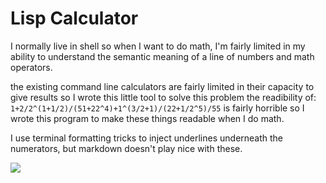 # Lisp Calculator

I normally live in shell so when I want to do math, I'm fairly limited
in my ability to understand the semantic meaning of a line of numbers 
and math operators.

the existing command line calculators are fairly limited in their capacity
to give results so I wrote this little tool to solve this problem
the readibility of: `1+2/2^(1+1/2)/(51+22^4)+1^(3/2+1)/(22+1/2^5)/55`
is fairly horrible so I wrote this program to make these things readable 
when I do math.

I use terminal formatting tricks to inject underlines underneath the 
numerators, but markdown doesn't play nice with these.

<img src="https://raw.githubusercontent.com/dixler/lisp-calculator/master/assets/screenshot.png" />
